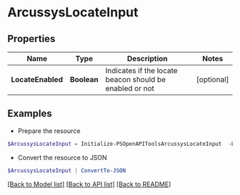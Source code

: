 # ArcussysLocateInput
## Properties

Name | Type | Description | Notes
------------ | ------------- | ------------- | -------------
**LocateEnabled** | **Boolean** | Indicates if the locate beacon should be enabled or not | [optional] 

## Examples

- Prepare the resource
```powershell
$ArcussysLocateInput = Initialize-PSOpenAPIToolsArcussysLocateInput  -LocateEnabled true
```

- Convert the resource to JSON
```powershell
$ArcussysLocateInput | ConvertTo-JSON
```

[[Back to Model list]](../README.md#documentation-for-models) [[Back to API list]](../README.md#documentation-for-api-endpoints) [[Back to README]](../README.md)

